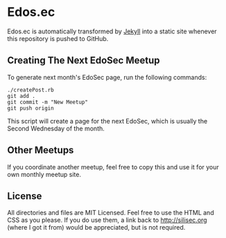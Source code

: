 # Edos.ec

Edos.ec is automatically transformed by [Jekyll](http://github.com/mojombo/jekyll) into a static site whenever this repository is pushed to GitHub.

## Creating The Next EdoSec Meetup

To generate next month's EdoSec page, run the following commands:

	./createPost.rb
	git add .
	git commit -m "New Meetup"
	git push origin

This script will create a page for the next EdoSec, which is usually the Second Wednesday of the month.

## Other Meetups

If you coordinate another meetup, feel free to copy this and use it for your own monthly meetup site.

## License

All directories and files are MIT Licensed. Feel free to use the HTML and CSS as you please. If you do use them, a link back to http://silisec.org (where I got it from) would be appreciated, but is not required.

